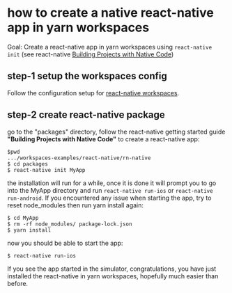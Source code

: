 # how to create a native react-native app in yarn workspaces

Goal: Create a react-native app in yarn workspaces using `react-native init` (see react-native [Building Projects with Native Code](https://facebook.github.io/react-native/docs/getting-started.html))

## step-1 setup the workspaces config
Follow the configuration setup for [react-native workspaces](../README.md#common-configuration). 

## step-2 create react-native package
go to the "packages" directory, follow the react-native getting started guide **"Building Projects with Native Code"** to create a react-native app:
```
$pwd
.../workspaces-examples/react-native/rn-native
$ cd packages
$ react-native init MyApp
```
the installation will run for a while, once it is done it will prompt you to go into the MyApp directory and run `react-native run-ios` or `react-native run-android`. If you encountered any issue when starting the app, try to reset node_modules then run yarn install again:
```
$ cd MyApp
$ rm -rf node_modules/ package-lock.json 
$ yarn install
```
now you should be able to start the app:
```
$ react-native run-ios
```
If you see the app started in the simulator, congratulations, you have just installed the react-native in yarn workspaces, hopefully much easier than before.  



